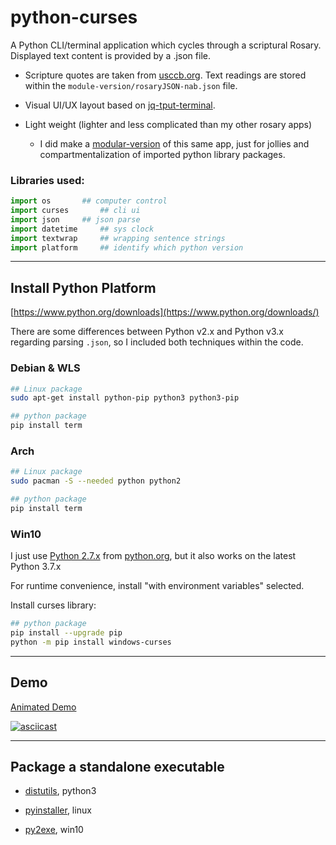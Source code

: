 # python-curses

A Python CLI/terminal application which cycles through a scriptural Rosary. Displayed text content is  provided by a .json file.
* Scripture quotes are taken from [usccb.org](http://usccb.org/bible/books-of-the-bible/index.cfm). Text readings are stored within the ```module-version/rosaryJSON-nab.json``` file.

* Visual UI/UX layout based on [jq-tput-terminal](https://github.com/mezcel/jq-tput-terminal).
* Light weight (lighter and less complicated than my other rosary apps)
    * I did make a [modular-version](https://github.com/mezcel/python-curses/tree/master/module-version) of this same app, just for jollies and compartmentalization of imported python library packages.

### Libraries used:

```py
import os		## computer control
import curses		## cli ui
import json		## json parse
import datetime		## sys clock
import textwrap		## wrapping sentence strings
import platform		## identify which python version
```

---

## Install Python Platform

[https://www.python.org/downloads](https://www.python.org/downloads/)

There are some differences between Python v2.x and Python v3.x regarding parsing ```.json```, so I included both techniques within the code.

### Debian & WLS

```sh
## Linux package
sudo apt-get install python-pip python3 python3-pip

## python package
pip install term
```

### Arch

```sh
## Linux package
sudo pacman -S --needed python python2

## python package
pip install term
```

### Win10

I just use [Python 2.7.x](https://www.python.org/downloads/release/python-2717/) from [python.org](https://www.python.org/downloads/windows/), but it also works on the latest Python 3.7.x

For runtime convenience, install "with environment variables" selected.

Install curses library:

```sh
## python package
pip install --upgrade pip
python -m pip install windows-curses
```

---

## Demo

[Animated Demo](https://asciinema.org/a/315411)

[![asciicast](https://asciinema.org/a/315411.svg)](https://asciinema.org/a/315411)

---

## Package a standalone executable

* [distutils](https://docs.python.org/3/distutils/builtdist.html), python3

* [pyinstaller](https://pypi.org/project/PyInstaller/), linux

* [py2exe](https://pypi.org/project/py2exe/), win10